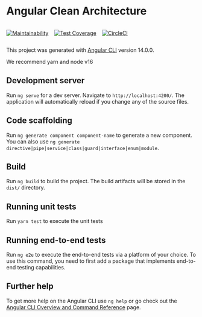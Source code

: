 # Angular Clean Architecture

<div style="display: flex; gap: 15px;">

[![Maintainability](https://api.codeclimate.com/v1/badges/c7f8594f53a294978ad0/maintainability)](https://codeclimate.com/github/iurynogueira/angular-clean/maintainability)

[![Test Coverage](https://api.codeclimate.com/v1/badges/c7f8594f53a294978ad0/test_coverage)](https://codeclimate.com/github/iurynogueira/angular-clean/test_coverage)

[![CircleCI](https://dl.circleci.com/status-badge/img/gh/iurynogueira/angular-clean/tree/main.svg?style=svg)](https://dl.circleci.com/status-badge/redirect/gh/iurynogueira/angular-clean/tree/main)

</div>

This project was generated with [Angular CLI](https://github.com/angular/angular-cli) version 14.0.0.

We recommend yarn and node v16

## Development server

Run `ng serve` for a dev server. Navigate to `http://localhost:4200/`. The application will automatically reload if you change any of the source files.

## Code scaffolding

Run `ng generate component component-name` to generate a new component. You can also use `ng generate directive|pipe|service|class|guard|interface|enum|module`.

## Build

Run `ng build` to build the project. The build artifacts will be stored in the `dist/` directory.

## Running unit tests

Run `yarn test` to execute the unit tests

## Running end-to-end tests

Run `ng e2e` to execute the end-to-end tests via a platform of your choice. To use this command, you need to first add a package that implements end-to-end testing capabilities.

## Further help

To get more help on the Angular CLI use `ng help` or go check out the [Angular CLI Overview and Command Reference](https://angular.io/cli) page.
